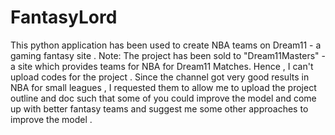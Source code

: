 # FantasyLord
This python application has been used to create NBA teams on Dream11 - a gaming fantasy site .
Note: The project has been sold to "Dream11Masters" - a site which provides teams for NBA for Dream11 Matches. 
Hence , I can't upload codes for the project . 
Since the channel got very good results in NBA for small leagues , I requested them to allow me to upload the project outline and doc such that some of you could improve the model and come up with better fantasy teams and suggest me some other approaches  to improve the model .    
